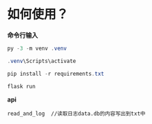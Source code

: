 # 如何使用？

**命令行输入**

```powershell
py -3 -m venv .venv
```

```powershell
.venv\Scripts\activate
```

```powershell
pip install -r requirements.txt 
```

```powershell
flask run
```

**api**

```
read_and_log  //读取日志data.db的内容写出到txt中
```
